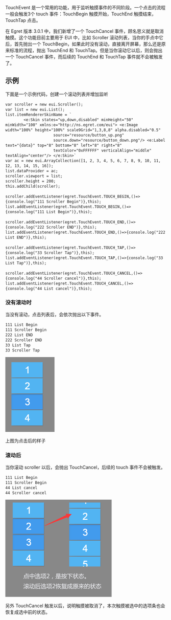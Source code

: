 TouchEvent 是一个常用的功能，用于监听触摸事件的不同阶段。一个点击的流程一般会触发3个 touch 事件：TouchBegin 触摸开始，TouchEnd 触摸结束，TouchTap 点击。

在 Egret 版本 3.0.1 中，我们新增了一个 TouchCancel 事件，顾名思义就是取消触摸。这个功能目前主要用于 EUI 中，比如 Scroller 滚动列表，当你的手点中它后，首先抛出一个 TouchBegin，如果此时没有滚动，直接离开屏幕，那么还是原来标准的流程，抛出 TouchEnd 和 TouchTap。但是当你滚动它以后，则会抛出一个 TouchCancel 事件，而后续的 TouchEnd 和 TouchTap 事件就不会被触发了。

## 示例
下面是一个示例代码，创建一个滚动列表并增加监听

~~~
var scroller = new eui.Scroller();
var list = new eui.List();  
list.itemRendererSkinName = `
        <e:Skin states="up,down,disabled" minHeight="50" minWidth="100" xmlns:e="http://ns.egret.com/eui"> <e:Image width="100%" height="100%" scale9Grid="1,3,8,8" alpha.disabled="0.5"
                     source="resource/button_up.png"
                     source.down="resource/button_down.png"/> <e:Label text="{data}" top="8" bottom="8" left="8" right="8"
                     textColor="0xFFFFFF" verticalAlign="middle" textAlign="center"/> </e:Skin>`
var ac = new eui.ArrayCollection([1, 2, 3, 4, 5, 6, 7, 8, 9, 10, 11, 12, 13, 14, 15, 16]);
list.dataProvider = ac;
scroller.viewport = list;
scroller.height = 200;
this.addChild(scroller);

scroller.addEventListener(egret.TouchEvent.TOUCH_BEGIN,()=>{console.log("111 Scroller Begin")},this);
list.addEventListener(egret.TouchEvent.TOUCH_BEGIN,()=>{console.log("111 List Begin")},this);

scroller.addEventListener(egret.TouchEvent.TOUCH_END,()=>{console.log("222 Scroller END")},this);
list.addEventListener(egret.TouchEvent.TOUCH_END,()=>{console.log("222 List END")},this);

scroller.addEventListener(egret.TouchEvent.TOUCH_TAP,()=>{console.log("33 Scroller Tap")},this);
list.addEventListener(egret.TouchEvent.TOUCH_TAP,()=>{console.log("33 List Tap")},this);

scroller.addEventListener(egret.TouchEvent.TOUCH_CANCEL,()=>{console.log("44 Scroller cancel")},this);
list.addEventListener(egret.TouchEvent.TOUCH_CANCEL,()=>{console.log("44 List cancel")},this);
~~~

### 没有滚动时

当没有滚动，点击列表后，会依次抛出以下事件。

~~~
111 List Begin
111 Scroller Begin
222 List END
222 Scroller END
33 List Tap
33 Scroller Tap
~~~

![](568e5eb1eef1f.png)

上图为点击后的样子

### 滚动后

当你滚动 scroller 以后，会抛出 TouchCancel，后续的 touch 事件不会被触发。

~~~
111 List Begin
111 Scroller Begin
44 List cancel
44 Scroller cancel
~~~

![](568e5eb20e0fe.png)

另外 TouchCancel 触发以后，说明触摸被取消了，本次触摸被选中的选项条也会恢复成选中前的状态。
